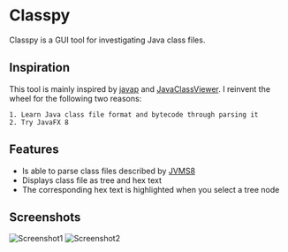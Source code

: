 # Classpy

Classpy is a GUI tool for investigating Java class files.

## Inspiration

This tool is mainly inspired by [javap](http://docs.oracle.com/javase/8/docs/technotes/tools/windows/javap.html) and [JavaClassViewer](http://www.codeproject.com/Articles/35915/Java-Class-Viewer). I reinvent the wheel for the following two reasons:

    1. Learn Java class file format and bytecode through parsing it
    2. Try JavaFX 8

## Features

* Is able to parse class files described by [JVMS8](http://docs.oracle.com/javase/specs/jvms/se8/html/jvms-4.html)
* Displays class file as tree and hex text
* The corresponding hex text is highlighted when you select a tree node

## Screenshots

![Screenshot1](https://raw.githubusercontent.com/zxh0/classpy/master/screenshot.png)
![Screenshot2](https://raw.githubusercontent.com/zxh0/classpy/master/screenshot2.png)
